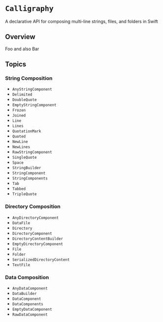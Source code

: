 # ``Calligraphy``

A declarative API for composing multi-line strings, files, and folders in Swift

## Overview

Foo and also Bar

## Topics

### String Composition

- ``AnyStringComponent``
- ``Delimited``
- ``DoubleQuote``
- ``EmptyStringComponent``
- ``Frozen``
- ``Joined``
- ``Line``
- ``Lines``
- ``QuotationMark``
- ``Quoted``
- ``NewLine``
- ``NewLines``
- ``RawStringComponent``
- ``SingleQuote``
- ``Space``
- ``StringBuilder``
- ``StringComponent``
- ``StringComponents``
- ``Tab``
- ``Tabbed``
- ``TripleQuote``

### Directory Composition

- ``AnyDirectoryComponent``
- ``DataFile``
- ``Directory``
- ``DirectoryComponent``
- ``DirectoryContentBuilder``
- ``EmptyDirectoryComponent``
- ``File``
- ``Folder``
- ``SerializedDirectoryContent``
- ``TextFile``

### Data Composition

- ``AnyDataComponent``
- ``DataBuilder``
- ``DataComponent``
- ``DataComponents``
- ``EmptyDataComponent``
- ``RawDataComponent``
